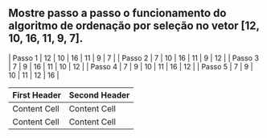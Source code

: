 ## Mostre passo a passo o funcionamento do algoritmo de ordenação por seleção no vetor [12, 10, 16, 11, 9, 7].


| Passo 1 | 12 | 10 | 16 | 11 | 9  | 7  |
| Passo 2 | 7  | 10 | 16 | 11 | 9  | 12 |
| Passo 3 | 7  | 9  | 16 | 11 | 10 | 12 |
| Passo 4 | 7  | 9  | 10 | 11 | 16 | 12 |
| Passo 5 | 7  | 9  | 10 | 11 | 12 | 16 |

| First Header  | Second Header |
| ------------- | ------------- |
| Content Cell  | Content Cell  |
| Content Cell  | Content Cell  |